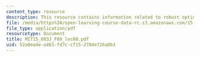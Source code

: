 ```yaml
---
content_type: resource
description: This resource contains information related to robust optimization.
file: /media/https%3A/open-learning-course-data-rc.s3.amazonaws.com/15-093j-optimization-methods-fall-2009/52a0ea4ea461fd7ccf152704e726a0b3_MIT15_093J_F09_lec08.pdf
file_type: application/pdf
resourcetype: Document
title: MIT15_093J_F09_lec08.pdf
uid: 52a0ea4e-a461-fd7c-cf15-2704e726a0b3
---
```

